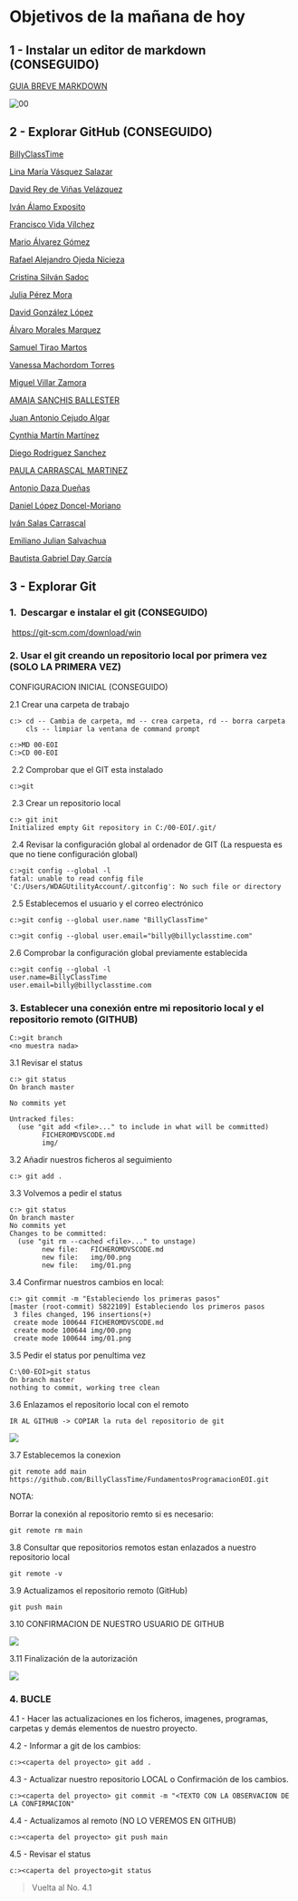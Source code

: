 # Objetivos de la mañana de hoy

## 1 - Instalar un editor de markdown (CONSEGUIDO)

[GUIA BREVE MARKDOWN ](http://fobos.inf.um.es/R/taller5j/30-markdown/guiabreve.pdf)

![00](img/00.png)

## 2 - Explorar GitHub (CONSEGUIDO)

[BillyClassTime](https://github.com/BillyClassTime/FundamentosProgramacionEOI)

[Lina María Vásquez Salazar](https://github.com/Linamarv7/FundamentosProgramacionEOI)

[David Rey de Viñas Velázquez](https://github.com/redevv/FundamentosProgramacionEOI)

[Iván Álamo Exposito](https://github.com/Ivanfinal/FundamentosProgramacionEOI)

[Francisco Vida Vílchez](https://github.com/FranciscoVida/FundamentosProgramacionEOI)

[Mario Álvarez Gómez](https://github.com/Marioalvgmz/FundamentosProgramacionEOI)

[Rafael Alejandro Ojeda Nicieza](https://github.com/rojeda16/fundamentosprogramacionEOI)

[Cristina Silván Sadoc](https://github.com/CristinaSilvan/FundamentosProgramacionEOI)

[Julia Pérez Mora](https://github.com/Juliafperez/FundamentosProgramacionEOI) 

[David González López](https://github.com/davidgonzalezlopez96/fundamentos-EOI)

[Álvaro Morales Marquez](https://github.com/alvaromrls/FundamentosProgramacionEOI)

[Samuel Tirao Martos](https://github.com/TMSamuel/FundamentosProgramacionEOI)

[Vanessa Machordom Torres](https://github.com/vmachord/FundamentosProgramacionEOI)

[Miguel Villar Zamora](https://github.com/MiguelVillarZamora/FundamentosProgramacionEOI)

[AMAIA SANCHIS BALLESTER](https://github.com/amaiasanchis/FundamentosProgramacionEOI)

[Juan Antonio Cejudo Algar](https://github.com/jacs2501/Curso_cloud_computing)

[Cynthia Martín Martínez](https://github.com/Cynthiamm13/fundamentos/tree/main)

[Diego Rodriguez Sanchez](https://github.com/dugalatortuga/FundamentosProgramacionEOI)

[PAULA CARRASCAL MARTINEZ](https://github.com/pcarrascal/FundamentosProgramacionEOI)

[Antonio Daza Dueñas](https://github.com/DdDaza22/FundamentosProgramacionEOI)

[Daniel López Doncel-Moriano](https://github.com/DlopezDoncelMoriano/Fundamentos-programaci-n-EOI)

[Iván Salas Carrascal](https://github.com/salcarivan/salcarivan/new/main)

[Emiliano Julian Salvachua](https://github.com/emiarg10/FundamentosProgramacionEOI)

[Bautista Gabriel Day García](https://github.com/bautiday/FundamentosProgramacionEOI)

## 3 - Explorar Git  

### 1. ​      Descargar e instalar el git (CONSEGUIDO)

​			  https://git-scm.com/download/win

### 2. Usar el git creando un repositorio local por primera vez **(SOLO LA PRIMERA VEZ)**

   CONFIGURACION INICIAL  (CONSEGUIDO)

   2.1 Crear una carpeta de trabajo

```
c:> cd -- Cambia de carpeta, md -- crea carpeta, rd -- borra carpeta
    cls -- limpiar la ventana de command prompt
    
c:>MD 00-EOI
C:>CD 00-EOI
```

​      2.2 Comprobar que el GIT esta instalado 

```
c:>git
```

​     2.3 Crear un repositorio local

```
c:> git init 
Initialized empty Git repository in C:/00-EOI/.git/
```

​    2.4 Revisar la configuración global al ordenador de GIT (La respuesta es que no tiene configuración global)

```
c:>git config --global -l
fatal: unable to read config file 'C:/Users/WDAGUtilityAccount/.gitconfig': No such file or directory
```

​    2.5 Establecemos el usuario y el correo electrónico

```
c:>git config --global user.name "BillyClassTime"
```

```
c:>git config --global user.email="billy@billyclasstime.com" 
```

2.6 Comprobar la configuración global previamente establecida

```
c:>git config --global -l
user.name=BillyClassTime
user.email=billy@billyclasstime.com
```

### 3. Establecer una conexión entre mi repositorio local y el repositorio remoto (GITHUB)

 ```
C:>git branch
<no muestra nada>
 ```

3.1 Revisar el status

```
c:> git status
On branch master

No commits yet

Untracked files:
  (use "git add <file>..." to include in what will be committed)
        FICHEROMDVSCODE.md
        img/
```

3.2 Añadir nuestros ficheros al seguimiento

```
c:> git add .
```

3.3 Volvemos a pedir el status

```
c:> git status
On branch master
No commits yet
Changes to be committed:
  (use "git rm --cached <file>..." to unstage)
        new file:   FICHEROMDVSCODE.md
        new file:   img/00.png
        new file:   img/01.png
```

3.4 Confirmar nuestros cambios en local:

```
c:> git commit -m "Estableciendo los primeras pasos"
[master (root-commit) 5822109] Estableciendo los primeros pasos
 3 files changed, 196 insertions(+)
 create mode 100644 FICHEROMDVSCODE.md
 create mode 100644 img/00.png
 create mode 100644 img/01.png
```

3.5 Pedir el status por penultima vez

```
C:\00-EOI>git status
On branch master
nothing to commit, working tree clean
```

3.6 Enlazamos el repositorio local con el remoto

```
IR AL GITHUB -> COPIAR la ruta del repositorio de git
```

![](img/01.png)

3.7 Establecemos la conexion

```
git remote add main https://github.com/BillyClassTime/FundamentosProgramacionEOI.git
```

NOTA:

Borrar la conexión al repositorio remto si es necesario:

```
git remote rm main
```

3.8 Consultar que repositorios remotos estan enlazados a nuestro repositorio local

```
git remote -v
```

3.9 Actualizamos el repositorio remoto (GitHub)

```
git push main
```

3.10 CONFIRMACION DE NUESTRO USUARIO DE GITHUB

![](img/02.png)

3.11 Finalización de la autorización

![](img/03.png)



### 4. BUCLE

4.1  - Hacer las actualizaciones en los ficheros, imagenes, programas, carpetas y demás elementos de nuestro proyecto.

4.2  - Informar a git de los cambios:

```
c:><caperta del proyecto> git add .
```

4.3 - Actualizar nuestro repositorio LOCAL o Confirmación de los cambios.

```
c:><caperta del proyecto> git commit -m "<TEXTO CON LA OBSERVACION DE LA CONFIRMACION"
```

4.4 - Actualizamos al remoto (NO LO VEREMOS EN GITHUB)

```
c:><caperta del proyecto> git push main
```

4.5 - Revisar el status

```
c:><caperta del proyecto>git status
```

> Vuelta al No. 4.1
>









